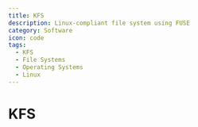 ```yaml
---
title: KFS
description: Linux-compliant file system using FUSE
category: Software
icon: code
tags:
  - KFS
  - File Systems
  - Operating Systems
  - Linux
---
```


# KFS
